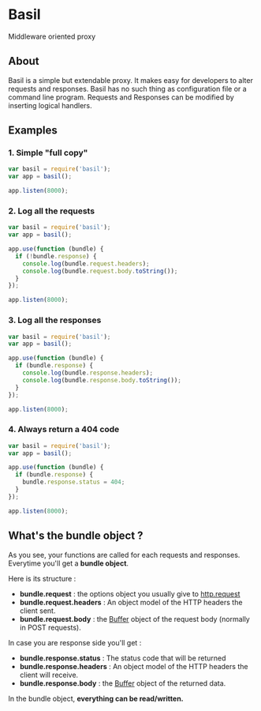 # Basil

Middleware oriented proxy

## About

Basil is a simple but extendable proxy. It makes easy for developers to alter requests and responses.
Basil has no such thing as configuration file or a command line program. 
Requests and Responses can be modified by inserting logical handlers.

## Examples

### 1. Simple "full copy"
```js
var basil = require('basil');
var app = basil();

app.listen(8000);
```


### 2. Log all the requests

```js
var basil = require('basil');
var app = basil();

app.use(function (bundle) {
  if (!bundle.response) {
    console.log(bundle.request.headers);
    console.log(bundle.request.body.toString());
  } 
});

app.listen(8000);
```

### 3. Log all the responses

```js
var basil = require('basil');
var app = basil();

app.use(function (bundle) {
  if (bundle.response) {
    console.log(bundle.response.headers);
    console.log(bundle.response.body.toString());
  } 
});

app.listen(8000);
```

### 4. Always return a 404 code

```js
var basil = require('basil');
var app = basil();

app.use(function (bundle) {
  if (bundle.response) {
    bundle.response.status = 404;
  } 
});

app.listen(8000);
```

## What's the bundle object ?

As you see, your functions are called for each requests and responses.
Everytime you'll get a **bundle object**.

Here is its structure :

* **bundle.request** : the options object you usually give to [http.request](http://nodejs.org/api/http.html#http_http_request_options_callback)
* **bundle.request.headers** : An object model of the HTTP headers the client sent.
* **bundle.request.body** : the [Buffer](http://nodejs.org/api/buffer.html) object of the request body (normally in POST requests).

In case you are response side you'll get :

* **bundle.response.status** : The status code that will be returned
* **bundle.response.headers** : An object model of the HTTP headers the client will receive.
* **bundle.response.body** : the [Buffer](http://nodejs.org/api/buffer.html) object of the returned data.

In the bundle object, **everything can be read/written.**
